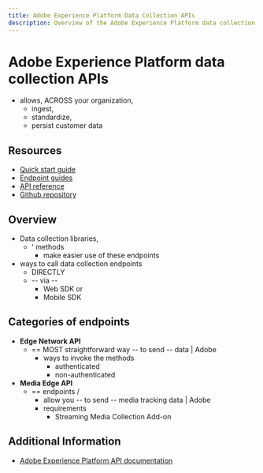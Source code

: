 ```yaml
---
title: Adobe Experience Platform Data Collection APIs
description: Overview of the Adobe Experience Platform data collection APIs.
---
```


# Adobe Experience Platform data collection APIs

* allows, ACROSS your organization,
  * ingest,
  * standardize,
  * persist customer data

## Resources

* [Quick start guide](getting-started/index.md)
* [Endpoint guides](endpoints/index.md)
* [API reference](api/index.md)
* [Github repository](https://github.com/AdobeDocs/data-collection-apis)

## Overview

* Data collection libraries,
  * ' methods
    * make easier use of these endpoints
* ways to call data collection endpoints
  * DIRECTLY
  * -- via --
    * Web SDK or
    * Mobile SDK

## Categories of endpoints

* **Edge Network API**
  * == MOST straightforward way -- to send -- data | Adobe 
    * ways to invoke the methods
      * authenticated
      * non-authenticated
* **Media Edge API**
  * == endpoints / 
    * allow you -- to send -- media tracking data | Adobe 
    * requirements
      * Streaming Media Collection Add-on

## Additional Information

* [Adobe Experience Platform API documentation](https://developer.adobe.com/experience-platform-apis/)
